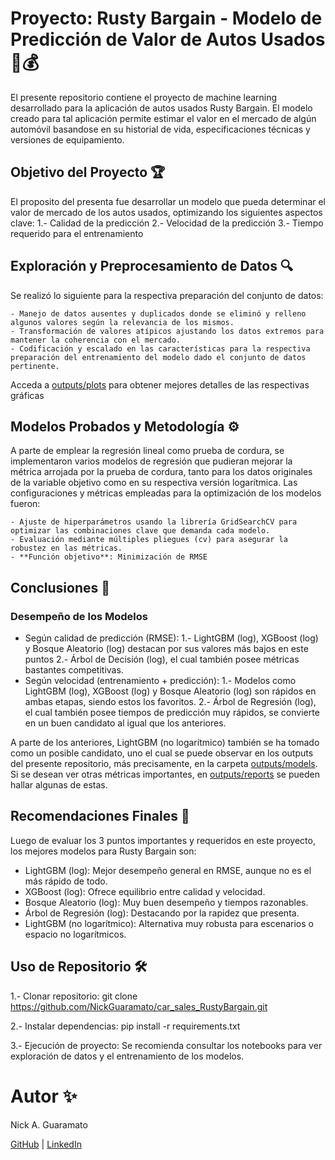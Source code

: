 # Proyecto: Rusty Bargain - Modelo de Predicción de Valor de Autos Usados 🚗💰

El presente repositorio contiene el proyecto de machine learning desarrollado para la aplicación de autos usados Rusty Bargain. El modelo creado para tal aplicación permite estimar el valor en el mercado de algún automóvil basandose en su historial de vida, especificaciones técnicas y versiones de equipamiento.

## Objetivo del Proyecto 🏆

El proposito del presenta fue desarrollar un modelo que pueda determinar el valor de mercado de los autos usados, optimizando los siguientes aspectos clave:
	1.- Calidad de la predicción
	2.- Velocidad de la predicción
	3.- Tiempo requerido para el entrenamiento

## Exploración y Preprocesamiento de Datos 🔍

Se realizó lo siguiente para la respectiva preparación del conjunto de datos:

	- Manejo de datos ausentes y duplicados donde se eliminó y relleno algunos valores según la relevancia de los mismos.
	- Transformación de valores atípicos ajustando los datos extremos para mantener la coherencia con el mercado.
	- Codificación y escalado en las características para la respectiva preparación del entrenamiento del modelo dado el conjunto de datos pertinente.

 Acceda a [outputs/plots](https://github.com/NickGuaramato/car_sales_RustyBargain/tree/main/outputs/plots) para obtener mejores detalles de las respectivas gráficas

## Modelos Probados y Metodología ⚙️

A parte de emplear la regresión lineal como prueba de cordura, se implementaron varios modelos de regresión que pudieran mejorar la métrica arrojada por la prueba de cordura, tanto para los datos originales de la variable objetivo como en su respectiva versión logarítmica. Las configuraciones y métricas empleadas para la optimización de los modelos fueron:

	- Ajuste de hiperparámetros usando la librería GridSearchCV para optimizar las combinaciones clave que demanda cada modelo.
	- Evaluación mediante múltiples pliegues (cv) para asegurar la robustez en las métricas.
	- **Función objetivo**: Minimización de RMSE

## Conclusiones 🚀
### Desempeño de los Modelos
- Según calidad de predicción (RMSE):
	1.- LightGBM (log), XGBoost (log) y Bosque Aleatorio (log) destacan por sus valores más bajos en este puntos
	2.- Árbol de Decisión (log), el cual también posee métricas bastantes competitivas.
- Según velocidad (entrenamiento + predicción):
	1.- Modelos como LightGBM (log), XGBoost (log) y Bosque Aleatorio (log) son rápidos en ambas etapas, siendo estos los favoritos.
	2.- Árbol de Regresión (log), el cual también posee tiempos de predicción muy rápidos, se convierte en un buen candidato al igual que los anteriores.

A parte de los anteriores, LightGBM (no logarítmico) también se ha tomado como un posible candidato, uno el cual se puede observar en los outputs del presente repositorio, más precisamente, en la carpeta [outputs/models](https://github.com/NickGuaramato/car_sales_RustyBargain/tree/main/outputs/models). Si se desean ver otras métricas importantes, en [outputs/reports](https://github.com/NickGuaramato/car_sales_RustyBargain/tree/main/outputs/reports) se pueden hallar algunas de estas.

## Recomendaciones Finales 🏅

Luego de evaluar los 3 puntos importantes y requeridos en este proyecto, los mejores modelos para Rusty Bargain son:
- LightGBM (log): Mejor desempeño general en RMSE, aunque no es el más rápido de todo.
- XGBoost (log): Ofrece equilibrio entre calidad y velocidad.
- Bosque Aleatorio (log): Muy buen desempeño y tiempos razonables.
- Árbol de Regresión (log): Destacando por la rapidez que presenta.
- LightGBM (no logarítmico): Alternativa muy robusta para escenarios o espacio no logarítmicos.

## Uso de Repositorio 🛠️
1.- Clonar repositorio: git clone https://github.com/NickGuaramato/car_sales_RustyBargain.git

2.- Instalar dependencias: pip install -r requirements.txt

3.- Ejecución de proyecto: Se recomienda consultar los notebooks para ver exploración de datos y el entrenamiento de los modelos.

# Autor ✨
Nick A. Guaramato 

[GitHub](https://github.com/NickGuaramato) | [LinkedIn](https://www.linkedin.com/in/nick-a-guaramato)

